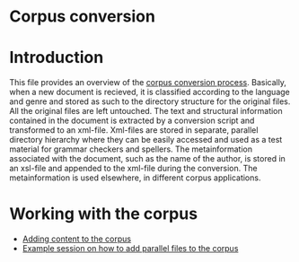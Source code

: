 # Corpus conversion

# Introduction

This file provides an overview of the [corpus conversion
process](CorpusTools.html#convert2xml). Basically, when a new document
is recieved, it is classified according to the language and genre and
stored as such to the directory structure for the original files. All
the original files are left untouched. The text and structural
information contained in the document is extracted by a conversion
script and transformed to an xml-file. Xml-files are stored in separate,
parallel directory hierarchy where they can be easily accessed and used
as a test material for grammar checkers and spellers. The
metainformation associated with the document, such as the name of the
author, is stored in an xsl-file and appended to the xml-file during the
conversion. The metainformation is used elsewhere, in different corpus
applications.

# Working with the corpus

- [Adding content to the
  corpus](corpus_repositories.html#Adding+content)
- [Example session on how to add parallel files to the
  corpus](ParallelCorpusConversion.html)
